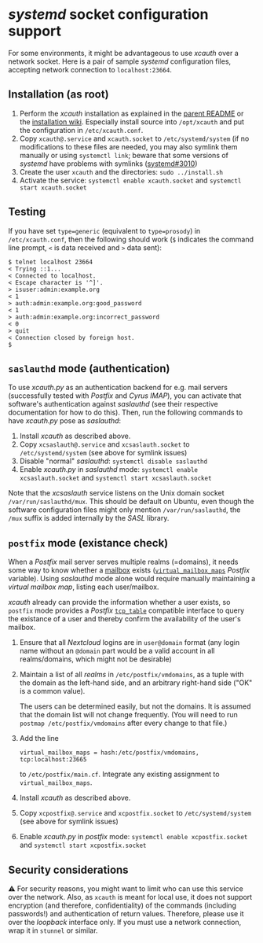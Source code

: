 # *systemd* socket configuration support

For some environments, it might be advantageous to use *xcauth* over a network socket. Here is a pair of sample *systemd* configuration files, accepting network connection to `localhost:23664`.

## Installation (as root)

1. Perform the *xcauth* installation as explained in the [parent README](../README.md) or the [installation wiki](https://github.com/jsxc/xcauth/wiki). Especially install source into `/opt/xcauth` and put the configuration in `/etc/xcauth.conf`.
1. Copy `xcauth@.service` and `xcauth.socket` to `/etc/systemd/system` (if no modifications to these files are needed, you may also symlink them manually or using `systemctl link`; beware that some versions of *systemd* have problems with symlinks ([systemd#3010](https://github.com/systemd/systemd/issues/3010))
1. Create the user `xcauth` and the directories: `sudo ../install.sh`
1. Activate the service: `systemctl enable xcauth.socket` and `systemctl start xcauth.socket`

## Testing

If you have set `type=generic` (equivalent to `type=prosody`) in `/etc/xcauth.conf`, then the following should work (`$` indicates the command line prompt, `<` is data received and `>` data sent):

```
$ telnet localhost 23664
< Trying ::1...
< Connected to localhost.
< Escape character is '^]'.
> isuser:admin:example.org
< 1
> auth:admin:example.org:good_password
< 1
> auth:admin:example.org:incorrect_password
< 0
> quit
< Connection closed by foreign host.
$
```

## `saslauthd` mode (authentication)

To use *xcauth.py* as an authentication backend for e.g. mail servers
(successfully tested with *Postfix* and *Cyrus IMAP*), you can activate
that software's authentication against *saslauthd* (see their
respective documentation for how to do this). Then, run the following
commands to have *xcauth.py* pose as *saslauthd*:

1. Install *xcauth* as described above.
1. Copy `xcsaslauth@.service` and `xcsaslauth.socket` to `/etc/systemd/system` (see above for symlink issues)
1. Disable "normal" *saslauthd*: `systemctl disable saslauthd`
1. Enable *xcauth.py* in *saslauthd* mode: `systemctl enable xcsaslauth.socket` and `systemctl start xcsaslauth.socket`

Note that the *xcsaslauth* service listens on the Unix domain socket
`/var/run/saslauthd/mux`. This should be default on Ubuntu, even though
the software configuration files might only mention `/var/run/saslauthd`,
the `/mux` suffix is added internally by the *SASL* library.

## `postfix` mode (existance check)

When a *Postfix* mail server serves multiple realms (=domains), it
needs some way to know whether a
[mailbox](http://www.postfix.org/VIRTUAL_README.html#virtual_mailbox)
exists
([`virtual_mailbox_maps`](http://www.postfix.org/postconf.5.html#virtual_mailbox_maps)
*Postfix* variable). Using *saslauthd* mode alone would require
manually maintaining a *virtual mailbox map*, listing each user/mailbox.

*xcauth* already can provide the information whether a user exists, so
`postfix` mode provides a *Postfix*
[`tcp_table`](http://www.postfix.org/tcp_table.5.html) compatible interface
to query the existance of a user and thereby confirm the availability of the
user's mailbox.

1. Ensure that all *Nextcloud* logins are in `user@domain` format
   (any login name without an `@domain` part would be a valid account
   in all realms/domains, which might not be desirable)
1. Maintain a list of all *realms* in `/etc/postfix/vmdomains`, as a tuple
   with the domain as the left-hand side, and an arbitrary right-hand side
   ("OK" is a common value).

   The users can be determined easily, but not the domains. It is assumed
   that the domain list will not change frequently. (You will need to run
   `postmap /etc/postfix/vmdomains` after every change to that file.)
1. Add the line
   ```Postfix
   virtual_mailbox_maps = hash:/etc/postfix/vmdomains, tcp:localhost:23665
   ```
   to `/etc/postfix/main.cf`. Integrate any existing assignment to
   `virtual_mailbox_maps`.
1. Install *xcauth* as described above.
1. Copy `xcpostfix@.service` and `xcpostfix.socket` to `/etc/systemd/system` (see above for symlink issues)
1. Enable *xcauth.py* in *postfix* mode: `systemctl enable xcpostfix.socket` and `systemctl start xcpostfix.socket`

## Security considerations

:warning: For security reasons, you might want to limit who can use this service over the network. Also, as `xcauth` is meant for local use, it does not support encryption (and therefore, confidentiality) of the commands (including passwords!) and authentication of return values. Therefore, please use it over the *loopback* interface only. If you must use a network connection, wrap it in `stunnel` or similar.
